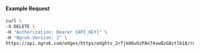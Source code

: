 <!-- Code generated for API Clients. DO NOT EDIT. -->

#### Example Request

```bash
curl \
-X DELETE \
-H "Authorization: Bearer {API_KEY}" \
-H "Ngrok-Version: 2" \
https://api.ngrok.com/edges/https/edghts_2rTjkH6uOzPAn74vwBzG8stlb18/routes/edghtsrt_2rTjkO7kBXATtgSjDswfnTx05Ur/oidc
```
